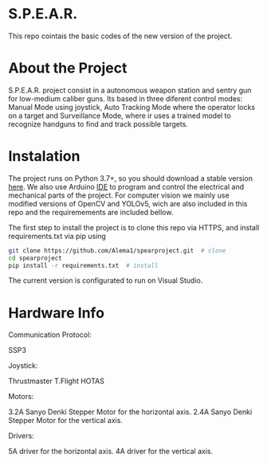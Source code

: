 # S.P.E.A.R.

This repo cointais the basic codes of the new version of the project.

# About the Project

S.P.E.A.R. project consist in a autonomous weapon station and sentry gun for low-medium caliber guns. Its based in three diferent control modes: Manual Mode using joystick, Auto Tracking Mode where the operator locks on a target and Surveillance Mode, where ir uses a trained model to recognize handguns to find and track possible targets.

# Instalation

The project runs on Python 3.7+, so you should download a stable version [here](https://www.python.org/downloads/). We also use Arduino [IDE](https://www.arduino.cc/en/software) to program and control the electrical and mechanical parts of the project. For computer vision we mainly use modified versions of OpenCV and YOLOv5, wich are also included in this repo and the requiremements are included bellow. 

The first step to install the project is to clone this repo via HTTPS, and install requirements.txt via pip using

```bash
git clone https://github.com/Alema1/spearproject.git  # clone
cd spearproject
pip install -r requirements.txt  # install
```
 The current version is configurated to run on Visual Studio.

# Hardware Info

Communication Protocol:

 SSP3

Joystick:

 Thrustmaster T.Flight HOTAS

Motors:

 3.2A Sanyo Denki Stepper Motor for the horizontal axis.
 2.4A Sanyo Denki Stepper Motor for the vertical axis.

Drivers:

 5A driver for the horizontal axis.
 4A driver for the vertical axis.
